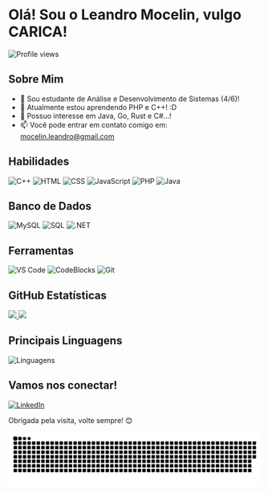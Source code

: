 # Olá! Sou o Leandro Mocelin, vulgo CARICA!

![Profile views](https://komarev.com/ghpvc/?username=18carica&color=blueviolet)

## Sobre Mim

- 🔭 Sou estudante de Análise e Desenvolvimento de Sistemas (4/6)!
- 🌱 Atualmente estou aprendendo PHP e C++! :D
- 🤔 Possuo interesse em Java, Go, Rust e C#...! 
- 📫 Você pode entrar em contato comigo em: [mocelin.leandro@gmail.com](mailto:mocelin.leandro@gmail.com)

## Habilidades

![C++](https://img.shields.io/badge/-C++-black?style=flat-square&logo=cplusplus)
![HTML](https://img.shields.io/badge/-HTML-black?style=flat-square&logo=html5)
![CSS](https://img.shields.io/badge/-CSS-black?style=flat-square&logo=css3)
![JavaScript](https://img.shields.io/badge/-JavaScript-black?style=flat-square&logo=javascript)
![PHP](https://img.shields.io/badge/-PHP-black?style=flat-square&logo=php)
![Java](https://img.shields.io/badge/-Java-black?style=flat-square&logo=java)

## Banco de Dados

![MySQL](https://img.shields.io/badge/-MySQL-black?style=flat-square&logo=mysql)
![SQL](https://img.shields.io/badge/-SQL-black?style=flat-square&logo=microsoft-sql-server)
![.NET](https://img.shields.io/badge/-.NET-black?style=flat-square&logo=dotnet)

## Ferramentas

![VS Code](https://img.shields.io/badge/-VS%20Code-black?style=flat-square&logo=visual-studio-code)
![CodeBlocks](https://img.shields.io/badge/-CodeBlocks-black?style=flat-square&logo=codeblocks)
![Git](https://img.shields.io/badge/-Git-black?style=flat-square&logo=git)

## GitHub Estatísticas

<a href="https://github.com/18carica">
<img height="180em" src="https://github-readme-stats.vercel.app/api/top-langs/?username=18carica&layout=compact&langs_count=7&theme=dracula"/>
<img height="180em" src="https://github-readme-stats.vercel.app/api?username=18carica&show_icons=true&theme=dracula&include_all_commits=true&count_private=true"/>
</a>

## Principais Linguagens

![Linguagens](https://github-readme-stats.vercel.app/api/top-langs/?username=18carica&layout=compact&theme=dracula)

## Vamos nos conectar!

[![LinkedIn](https://img.shields.io/badge/-LinkedIn-blue?style=flat-square&logo=linkedin)](https://www.linkedin.com/in/mocelin-leandro)

Obrigada pela visita, volte sempre! 😊

   
![Snake animation](https://github.com/juliannelicon/juliannelicon/blob/output/github-contribution-grid-snake.svg)
